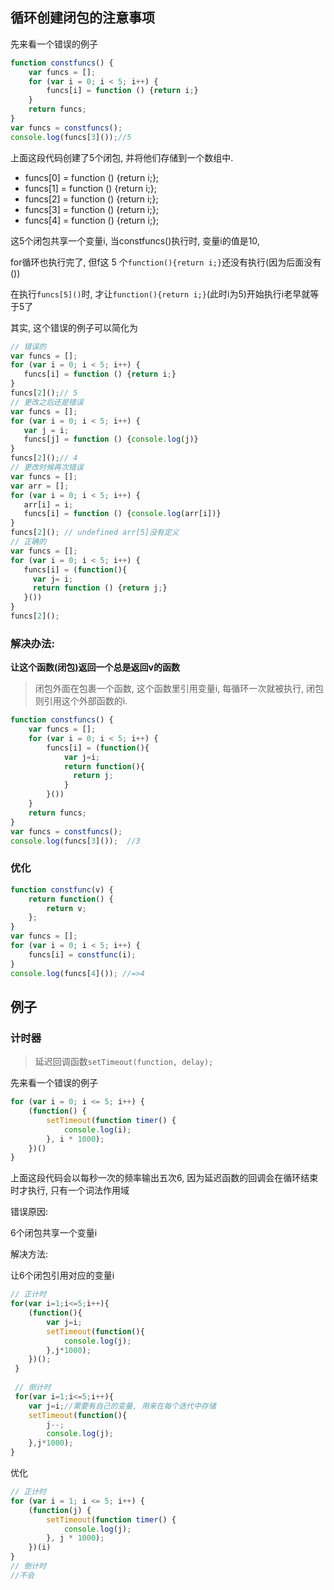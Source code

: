 ## 循环创建闭包的注意事项

先来看一个错误的例子

```javascript
function constfuncs() {
    var funcs = [];
    for (var i = 0; i < 5; i++) {
        funcs[i] = function () {return i;}
    }
    return funcs;
}
var funcs = constfuncs();
console.log(funcs[3]());//5
```

上面这段代码创建了5个闭包, 并将他们存储到一个数组中.

- funcs[0] = function () {return i;};
- funcs[1] = function () {return i;};
- funcs[2] = function () {return i;};
- funcs[3] = function () {return i;};
- funcs[4] = function () {return i;};

这5个闭包共享一个变量i, 当constfuncs()执行时, 变量i的值是10, 

for循环也执行完了, 但f这 5 个`function(){return i;}`还没有执行(因为后面没有())

在执行`funcs[5]()`时, 才让`function(){return i;}`(此时i为5)开始执行i老早就等于5了

其实, 这个错误的例子可以简化为

```javascript
// 错误的
var funcs = [];
for (var i = 0; i < 5; i++) {
   funcs[i] = function () {return i;}
}
funcs[2]();// 5
// 更改之后还是错误
var funcs = [];
for (var i = 0; i < 5; i++) {
   var j = i;
   funcs[j] = function () {console.log(j)}
}
funcs[2]();// 4
// 更改时候再次错误
var funcs = [];
var arr = [];
for (var i = 0; i < 5; i++) {
   arr[i] = i;
   funcs[i] = function () {console.log(arr[i])}
}
funcs[2](); // undefined arr[5]没有定义
// 正确的
var funcs = [];
for (var i = 0; i < 5; i++) {
   funcs[i] = (function(){
     var j= i;
     return function () {return j;}
   }())
}
funcs[2]();
```


### 解决办法:

**让这个函数(闭包)返回一个总是返回v的函数**

> 闭包外面在包裹一个函数, 这个函数里引用变量i, 每循环一次就被执行, 闭包则引用这个外部函数的i.


```javascript
function constfuncs() {
    var funcs = [];
    for (var i = 0; i < 5; i++) {
        funcs[i] = (function(){
        	var j=i;
        	return function(){
              return j;
        	}
        }())
    }
    return funcs;
}
var funcs = constfuncs();
console.log(funcs[3]());  //3
```

### 优化

```javascript
function constfunc(v) {
    return function() {
        return v;
    };
}
var funcs = [];
for (var i = 0; i < 5; i++) {
    funcs[i] = constfunc(i);
}
console.log(funcs[4]()); //=>4
```

## 例子

### 计时器

> 延迟回调函数`setTimeout(function, delay);`

先来看一个错误的例子

```javascript
for (var i = 0; i <= 5; i++) {
    (function() {
        setTimeout(function timer() {
            console.log(i);
        }, i * 1000);
    })()
}
```

上面这段代码会以每秒一次的频率输出五次6, 因为延迟函数的回调会在循环结束时才执行, 只有一个词法作用域

错误原因: 

6个闭包共享一个变量i

解决方法:

让6个闭包引用对应的变量i
​	
```javascript
// 正计时
for(var i=1;i<=5;i++){
    (function(){
        var j=i;
        setTimeout(function(){
            console.log(j);
        },j*1000);
    })();
 }
 
 // 倒计时
 for(var i=1;i<=5;i++){
    var j=i;//需要有自己的变量, 用来在每个迭代中存储
    setTimeout(function(){
        j--;
        console.log(j);
    },j*1000);
}
```

优化

```javascript
// 正计时
for (var i = 1; i <= 5; i++) {
    (function(j) {
        setTimeout(function timer() {
            console.log(j);
        }, j * 1000);
    })(i)
}
// 倒计时
//不会
```


